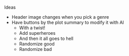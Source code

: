 Ideas

- Header image changes when you pick a genre
- Have buttons by the plot summary to modify it with AI
  - With a twist!
  - Add superheroes
  - And then it all goes to hell
  - Randomize good
  - Randomize bad